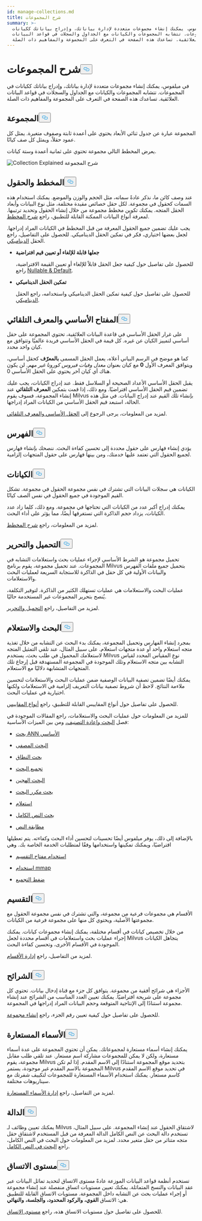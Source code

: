 ```yaml
---
id: manage-collections.md
title: شرح المجموعات
summary: >-
  في ميلفوس، يمكنك إنشاء مجموعات متعددة لإدارة بياناتك، وإدراج بياناتك ككيانات
  في المجموعات. تتشابه المجموعات والكيانات مع الجداول والسجلات في قواعد البيانات
  العلائقية. تساعدك هذه الصفحة في التعرف على المجموعة والمفاهيم ذات الصلة.
---
```

<h1 id="Collection-Explained" class="common-anchor-header">شرح المجموعات<button data-href="#Collection-Explained" class="anchor-icon" translate="no">
      <svg translate="no"
        aria-hidden="true"
        focusable="false"
        height="20"
        version="1.1"
        viewBox="0 0 16 16"
        width="16"
      >
        <path
          fill="#0092E4"
          fill-rule="evenodd"
          d="M4 9h1v1H4c-1.5 0-3-1.69-3-3.5S2.55 3 4 3h4c1.45 0 3 1.69 3 3.5 0 1.41-.91 2.72-2 3.25V8.59c.58-.45 1-1.27 1-2.09C10 5.22 8.98 4 8 4H4c-.98 0-2 1.22-2 2.5S3 9 4 9zm9-3h-1v1h1c1 0 2 1.22 2 2.5S13.98 12 13 12H9c-.98 0-2-1.22-2-2.5 0-.83.42-1.64 1-2.09V6.25c-1.09.53-2 1.84-2 3.25C6 11.31 7.55 13 9 13h4c1.45 0 3-1.69 3-3.5S14.5 6 13 6z"
        ></path>
      </svg>
    </button></h1><p>في ميلفوس، يمكنك إنشاء مجموعات متعددة لإدارة بياناتك، وإدراج بياناتك ككيانات في المجموعات. تتشابه المجموعات والكيانات مع الجداول والسجلات في قواعد البيانات العلائقية. تساعدك هذه الصفحة في التعرف على المجموعة والمفاهيم ذات الصلة.</p>
<h2 id="Collection" class="common-anchor-header">المجموعة<button data-href="#Collection" class="anchor-icon" translate="no">
      <svg translate="no"
        aria-hidden="true"
        focusable="false"
        height="20"
        version="1.1"
        viewBox="0 0 16 16"
        width="16"
      >
        <path
          fill="#0092E4"
          fill-rule="evenodd"
          d="M4 9h1v1H4c-1.5 0-3-1.69-3-3.5S2.55 3 4 3h4c1.45 0 3 1.69 3 3.5 0 1.41-.91 2.72-2 3.25V8.59c.58-.45 1-1.27 1-2.09C10 5.22 8.98 4 8 4H4c-.98 0-2 1.22-2 2.5S3 9 4 9zm9-3h-1v1h1c1 0 2 1.22 2 2.5S13.98 12 13 12H9c-.98 0-2-1.22-2-2.5 0-.83.42-1.64 1-2.09V6.25c-1.09.53-2 1.84-2 3.25C6 11.31 7.55 13 9 13h4c1.45 0 3-1.69 3-3.5S14.5 6 13 6z"
        ></path>
      </svg>
    </button></h2><p>المجموعة عبارة عن جدول ثنائي الأبعاد يحتوي على أعمدة ثابتة وصفوف متغيرة. يمثل كل عمود حقلاً، ويمثل كل صف كيانًا.</p>
<p>يعرض المخطط التالي مجموعة تحتوي على ثمانية أعمدة وستة كيانات.</p>
<p>
  
   <span class="img-wrapper"> <img translate="no" src="/docs/v2.5.x/assets/collection-explained.png" alt="Collection Explained" class="doc-image" id="collection-explained" />
   </span> <span class="img-wrapper"> <span>شرح المجموعة</span> </span></p>
<h2 id="Schema-and-Fields" class="common-anchor-header">المخطط والحقول<button data-href="#Schema-and-Fields" class="anchor-icon" translate="no">
      <svg translate="no"
        aria-hidden="true"
        focusable="false"
        height="20"
        version="1.1"
        viewBox="0 0 16 16"
        width="16"
      >
        <path
          fill="#0092E4"
          fill-rule="evenodd"
          d="M4 9h1v1H4c-1.5 0-3-1.69-3-3.5S2.55 3 4 3h4c1.45 0 3 1.69 3 3.5 0 1.41-.91 2.72-2 3.25V8.59c.58-.45 1-1.27 1-2.09C10 5.22 8.98 4 8 4H4c-.98 0-2 1.22-2 2.5S3 9 4 9zm9-3h-1v1h1c1 0 2 1.22 2 2.5S13.98 12 13 12H9c-.98 0-2-1.22-2-2.5 0-.83.42-1.64 1-2.09V6.25c-1.09.53-2 1.84-2 3.25C6 11.31 7.55 13 9 13h4c1.45 0 3-1.69 3-3.5S14.5 6 13 6z"
        ></path>
      </svg>
    </button></h2><p>عند وصف كائن ما، نذكر عادةً سماته، مثل الحجم والوزن والموضع. يمكنك استخدام هذه السمات كحقول في مجموعة. لكل حقل خصائص مقيدة مختلفة، مثل نوع البيانات وأبعاد الحقل المتجه. يمكنك تكوين مخطط مجموعة من خلال إنشاء الحقول وتحديد ترتيبها. لمعرفة أنواع البيانات الممكنة القابلة للتطبيق، راجع <a href="/docs/ar/schema.md">شرح المخطط</a>.</p>
<p>يجب عليك تضمين جميع الحقول المعرفة من قبل المخطط في الكيانات المراد إدراجها. لجعل بعضها اختياري، فكر في تمكين الحقل الديناميكي. للحصول على التفاصيل، راجع الحقل <a href="/docs/ar/enable-dynamic-field.md">الديناميكي</a>.</p>
<ul>
<li><p><strong>جعلها قابلة للإلغاء أو تعيين قيم افتراضية</strong></p>
<p>للحصول على تفاصيل حول كيفية جعل الحقل قابلاً للإلغاء أو تعيين القيمة الافتراضية، راجع <a href="/docs/ar/nullable-and-default.md">Nullable &amp; Default</a>.</p></li>
<li><p><strong>تمكين الحقل الديناميكي</strong></p>
<p>للحصول على تفاصيل حول كيفية تمكين الحقل الديناميكي واستخدامه، راجع الحقل <a href="/docs/ar/enable-dynamic-field.md">الديناميكي</a>.</p></li>
</ul>
<h2 id="Primary-key-and-AutoId" class="common-anchor-header">المفتاح الأساسي والمعرف التلقائي<button data-href="#Primary-key-and-AutoId" class="anchor-icon" translate="no">
      <svg translate="no"
        aria-hidden="true"
        focusable="false"
        height="20"
        version="1.1"
        viewBox="0 0 16 16"
        width="16"
      >
        <path
          fill="#0092E4"
          fill-rule="evenodd"
          d="M4 9h1v1H4c-1.5 0-3-1.69-3-3.5S2.55 3 4 3h4c1.45 0 3 1.69 3 3.5 0 1.41-.91 2.72-2 3.25V8.59c.58-.45 1-1.27 1-2.09C10 5.22 8.98 4 8 4H4c-.98 0-2 1.22-2 2.5S3 9 4 9zm9-3h-1v1h1c1 0 2 1.22 2 2.5S13.98 12 13 12H9c-.98 0-2-1.22-2-2.5 0-.83.42-1.64 1-2.09V6.25c-1.09.53-2 1.84-2 3.25C6 11.31 7.55 13 9 13h4c1.45 0 3-1.69 3-3.5S14.5 6 13 6z"
        ></path>
      </svg>
    </button></h2><p>على غرار الحقل الأساسي في قاعدة البيانات العلائقية، تحتوي المجموعة على حقل أساسي لتمييز الكيان عن غيره. كل قيمة في الحقل الأساسي فريدة عالميًا وتتوافق مع كيان واحد محدد.</p>
<p>كما هو موضح في الرسم البياني أعلاه، يعمل الحقل المسمى <strong>بالمعرّف</strong> كحقل أساسي، ويتوافق المعرف الأول <strong>0</strong> مع كيان بعنوان <em>معدل وفيات فيروس كورونا غير مهم</em>. لن يكون هناك أي كيان آخر يحتوي على الحقل الأساسي 0.</p>
<p>يقبل الحقل الأساسي الأعداد الصحيحة أو السلاسل فقط. عند إدراج الكيانات، يجب عليك تضمين قيم الحقل الأساسي افتراضيًا. ومع ذلك، إذا قمت بتمكين <strong>المعرف التلقائي</strong> عند إنشاء المجموعة، فسوف يقوم Milvus بإنشاء تلك القيم عند إدراج البيانات. في مثل هذه الحالة، استبعد قيم الحقل الأساسي من الكيانات المراد إدراجها.</p>
<p>لمزيد من المعلومات، يرجى الرجوع إلى <a href="/docs/ar/primary-field.md">الحقل الأساسي والمعرف التلقائي</a>.</p>
<h2 id="Index" class="common-anchor-header">الفهرس<button data-href="#Index" class="anchor-icon" translate="no">
      <svg translate="no"
        aria-hidden="true"
        focusable="false"
        height="20"
        version="1.1"
        viewBox="0 0 16 16"
        width="16"
      >
        <path
          fill="#0092E4"
          fill-rule="evenodd"
          d="M4 9h1v1H4c-1.5 0-3-1.69-3-3.5S2.55 3 4 3h4c1.45 0 3 1.69 3 3.5 0 1.41-.91 2.72-2 3.25V8.59c.58-.45 1-1.27 1-2.09C10 5.22 8.98 4 8 4H4c-.98 0-2 1.22-2 2.5S3 9 4 9zm9-3h-1v1h1c1 0 2 1.22 2 2.5S13.98 12 13 12H9c-.98 0-2-1.22-2-2.5 0-.83.42-1.64 1-2.09V6.25c-1.09.53-2 1.84-2 3.25C6 11.31 7.55 13 9 13h4c1.45 0 3-1.69 3-3.5S14.5 6 13 6z"
        ></path>
      </svg>
    </button></h2><p>يؤدي إنشاء فهارس على حقول محددة إلى تحسين كفاءة البحث. ننصحك بإنشاء فهارس لجميع الحقول التي تعتمد عليها خدمتك، ومن بينها فهارس على حقول المتجهات إلزامية.</p>
<h2 id="Entity" class="common-anchor-header">الكيانات<button data-href="#Entity" class="anchor-icon" translate="no">
      <svg translate="no"
        aria-hidden="true"
        focusable="false"
        height="20"
        version="1.1"
        viewBox="0 0 16 16"
        width="16"
      >
        <path
          fill="#0092E4"
          fill-rule="evenodd"
          d="M4 9h1v1H4c-1.5 0-3-1.69-3-3.5S2.55 3 4 3h4c1.45 0 3 1.69 3 3.5 0 1.41-.91 2.72-2 3.25V8.59c.58-.45 1-1.27 1-2.09C10 5.22 8.98 4 8 4H4c-.98 0-2 1.22-2 2.5S3 9 4 9zm9-3h-1v1h1c1 0 2 1.22 2 2.5S13.98 12 13 12H9c-.98 0-2-1.22-2-2.5 0-.83.42-1.64 1-2.09V6.25c-1.09.53-2 1.84-2 3.25C6 11.31 7.55 13 9 13h4c1.45 0 3-1.69 3-3.5S14.5 6 13 6z"
        ></path>
      </svg>
    </button></h2><p>الكيانات هي سجلات البيانات التي تشترك في نفس مجموعة الحقول في مجموعة. تشكل القيم الموجودة في جميع الحقول في نفس الصف كيانًا.</p>
<p>يمكنك إدراج أكبر عدد من الكيانات التي تحتاجها في مجموعة. ومع ذلك، كلما زاد عدد الكيانات، يزداد حجم الذاكرة التي تستغرقها أيضًا، مما يؤثر على أداء البحث.</p>
<p>لمزيد من المعلومات، راجع <a href="/docs/ar/schema.md">شرح المخطط</a>.</p>
<h2 id="Load-and-Release" class="common-anchor-header">التحميل والتحرير<button data-href="#Load-and-Release" class="anchor-icon" translate="no">
      <svg translate="no"
        aria-hidden="true"
        focusable="false"
        height="20"
        version="1.1"
        viewBox="0 0 16 16"
        width="16"
      >
        <path
          fill="#0092E4"
          fill-rule="evenodd"
          d="M4 9h1v1H4c-1.5 0-3-1.69-3-3.5S2.55 3 4 3h4c1.45 0 3 1.69 3 3.5 0 1.41-.91 2.72-2 3.25V8.59c.58-.45 1-1.27 1-2.09C10 5.22 8.98 4 8 4H4c-.98 0-2 1.22-2 2.5S3 9 4 9zm9-3h-1v1h1c1 0 2 1.22 2 2.5S13.98 12 13 12H9c-.98 0-2-1.22-2-2.5 0-.83.42-1.64 1-2.09V6.25c-1.09.53-2 1.84-2 3.25C6 11.31 7.55 13 9 13h4c1.45 0 3-1.69 3-3.5S14.5 6 13 6z"
        ></path>
      </svg>
    </button></h2><p>تحميل مجموعة هو الشرط الأساسي لإجراء عمليات بحث واستعلامات التشابه في المجموعات. عند تحميل مجموعة، يقوم برنامج Milvus بتحميل جميع ملفات الفهرس والبيانات الأولية في كل حقل في الذاكرة للاستجابة السريعة لعمليات البحث والاستعلامات.</p>
<p>عمليات البحث والاستعلامات هي عمليات تستهلك الكثير من الذاكرة. لتوفير التكلفة، يُنصح بتحرير المجموعات غير المستخدمة حاليًا.</p>
<p>لمزيد من التفاصيل، راجع <a href="/docs/ar/load-and-release.md">التحميل والتحرير</a>.</p>
<h2 id="Search-and-Query" class="common-anchor-header">البحث والاستعلام<button data-href="#Search-and-Query" class="anchor-icon" translate="no">
      <svg translate="no"
        aria-hidden="true"
        focusable="false"
        height="20"
        version="1.1"
        viewBox="0 0 16 16"
        width="16"
      >
        <path
          fill="#0092E4"
          fill-rule="evenodd"
          d="M4 9h1v1H4c-1.5 0-3-1.69-3-3.5S2.55 3 4 3h4c1.45 0 3 1.69 3 3.5 0 1.41-.91 2.72-2 3.25V8.59c.58-.45 1-1.27 1-2.09C10 5.22 8.98 4 8 4H4c-.98 0-2 1.22-2 2.5S3 9 4 9zm9-3h-1v1h1c1 0 2 1.22 2 2.5S13.98 12 13 12H9c-.98 0-2-1.22-2-2.5 0-.83.42-1.64 1-2.09V6.25c-1.09.53-2 1.84-2 3.25C6 11.31 7.55 13 9 13h4c1.45 0 3-1.69 3-3.5S14.5 6 13 6z"
        ></path>
      </svg>
    </button></h2><p>بمجرد إنشاء الفهارس وتحميل المجموعة، يمكنك بدء البحث عن التشابه من خلال تغذية متجه استعلام واحد أو عدة متجهات استعلام. على سبيل المثال، عند تلقي التمثيل المتجه لاستعلامك المحمول في طلب بحث، يستخدم Milvus نوع المقياس المحدد لقياس التشابه بين متجه الاستعلام وتلك الموجودة في المجموعة المستهدفة قبل إرجاع تلك المتجهات المتشابهة دلاليًا مع الاستعلام.</p>
<p>يمكنك أيضًا تضمين تصفية البيانات الوصفية ضمن عمليات البحث والاستعلامات لتحسين ملاءمة النتائج. لاحظ أن شروط تصفية بيانات التعريف إلزامية في الاستعلامات ولكنها اختيارية في عمليات البحث.</p>
<p>للحصول على تفاصيل حول أنواع المقاييس القابلة للتطبيق، راجع <a href="/docs/ar/metric.md">أنواع المقاييس</a>.</p>
<p>للمزيد من المعلومات حول عمليات البحث والاستعلامات، راجع المقالات الموجودة في فصل <a href="/docs/ar/search-rerank">البحث وإعادة التصنيف،</a> ومن بين الميزات الأساسية:</p>
<ul>
<li><p><a href="/docs/ar/single-vector-search.md">بحث ANN الأساسي</a></p></li>
<li><p><a href="/docs/ar/filtered-search.md">البحث المصفى</a></p></li>
<li><p><a href="/docs/ar/range-search.md">بحث النطاق</a></p></li>
<li><p><a href="/docs/ar/grouping-search.md">تجميع البحث</a></p></li>
<li><p><a href="/docs/ar/multi-vector-search.md">البحث الهجين</a></p></li>
<li><p><a href="/docs/ar/with-iterators.md">بحث مكرر البحث</a></p></li>
<li><p><a href="/docs/ar/get-and-scalar-query.md">استعلام</a></p></li>
<li><p><a href="/docs/ar/full-text-search.md">بحث النص الكامل</a></p></li>
<li><p><a href="/docs/ar/keyword-match.md">مطابقة النص</a></p></li>
</ul>
<p>بالإضافة إلى ذلك، يوفر ميلفوس أيضًا تحسينات لتحسين أداء البحث وكفاءته. يتم تعطيلها افتراضيًا، ويمكنك تمكينها واستخدامها وفقًا لمتطلبات الخدمة الخاصة بك. وهي</p>
<ul>
<li><p><a href="/docs/ar/use-partition-key.md">استخدام مفتاح التقسيم</a></p></li>
<li><p><a href="/docs/ar/mmap.md">استخدام mmap</a></p></li>
<li><p><a href="/docs/ar/clustering-compaction.md">ضغط التجميع</a></p></li>
</ul>
<h2 id="Partition" class="common-anchor-header">التقسيم<button data-href="#Partition" class="anchor-icon" translate="no">
      <svg translate="no"
        aria-hidden="true"
        focusable="false"
        height="20"
        version="1.1"
        viewBox="0 0 16 16"
        width="16"
      >
        <path
          fill="#0092E4"
          fill-rule="evenodd"
          d="M4 9h1v1H4c-1.5 0-3-1.69-3-3.5S2.55 3 4 3h4c1.45 0 3 1.69 3 3.5 0 1.41-.91 2.72-2 3.25V8.59c.58-.45 1-1.27 1-2.09C10 5.22 8.98 4 8 4H4c-.98 0-2 1.22-2 2.5S3 9 4 9zm9-3h-1v1h1c1 0 2 1.22 2 2.5S13.98 12 13 12H9c-.98 0-2-1.22-2-2.5 0-.83.42-1.64 1-2.09V6.25c-1.09.53-2 1.84-2 3.25C6 11.31 7.55 13 9 13h4c1.45 0 3-1.69 3-3.5S14.5 6 13 6z"
        ></path>
      </svg>
    </button></h2><p>الأقسام هي مجموعات فرعية من مجموعة، والتي تشترك في نفس مجموعة الحقول مع مجموعتها الأصلية، ويحتوي كل منها على مجموعة فرعية من الكيانات.</p>
<p>من خلال تخصيص كيانات في أقسام مختلفة، يمكنك إنشاء مجموعات كيانات. يمكنك إجراء عمليات بحث واستعلامات في أقسام محددة لجعل Milvus يتجاهل الكيانات الموجودة في الأقسام الأخرى، وتحسين كفاءة البحث.</p>
<p>لمزيد من التفاصيل، راجع <a href="/docs/ar/manage-partitions.md">إدارة الأقسام</a>.</p>
<h2 id="Shard" class="common-anchor-header">الشرائح<button data-href="#Shard" class="anchor-icon" translate="no">
      <svg translate="no"
        aria-hidden="true"
        focusable="false"
        height="20"
        version="1.1"
        viewBox="0 0 16 16"
        width="16"
      >
        <path
          fill="#0092E4"
          fill-rule="evenodd"
          d="M4 9h1v1H4c-1.5 0-3-1.69-3-3.5S2.55 3 4 3h4c1.45 0 3 1.69 3 3.5 0 1.41-.91 2.72-2 3.25V8.59c.58-.45 1-1.27 1-2.09C10 5.22 8.98 4 8 4H4c-.98 0-2 1.22-2 2.5S3 9 4 9zm9-3h-1v1h1c1 0 2 1.22 2 2.5S13.98 12 13 12H9c-.98 0-2-1.22-2-2.5 0-.83.42-1.64 1-2.09V6.25c-1.09.53-2 1.84-2 3.25C6 11.31 7.55 13 9 13h4c1.45 0 3-1.69 3-3.5S14.5 6 13 6z"
        ></path>
      </svg>
    </button></h2><p>الأجزاء هي شرائح أفقية من مجموعة. يتوافق كل جزء مع قناة إدخال بيانات. تحتوي كل مجموعة على شريحة افتراضيًا. يمكنك تعيين العدد المناسب من الشرائح عند إنشاء مجموعة استنادًا إلى الإنتاجية المتوقعة وحجم البيانات المراد إدراجها في المجموعة.</p>
<p>للحصول على تفاصيل حول كيفية تعيين رقم الجزء، راجع <a href="/docs/ar/create-collection.md">إنشاء مجموعة</a>.</p>
<h2 id="Alias" class="common-anchor-header">الأسماء المستعارة<button data-href="#Alias" class="anchor-icon" translate="no">
      <svg translate="no"
        aria-hidden="true"
        focusable="false"
        height="20"
        version="1.1"
        viewBox="0 0 16 16"
        width="16"
      >
        <path
          fill="#0092E4"
          fill-rule="evenodd"
          d="M4 9h1v1H4c-1.5 0-3-1.69-3-3.5S2.55 3 4 3h4c1.45 0 3 1.69 3 3.5 0 1.41-.91 2.72-2 3.25V8.59c.58-.45 1-1.27 1-2.09C10 5.22 8.98 4 8 4H4c-.98 0-2 1.22-2 2.5S3 9 4 9zm9-3h-1v1h1c1 0 2 1.22 2 2.5S13.98 12 13 12H9c-.98 0-2-1.22-2-2.5 0-.83.42-1.64 1-2.09V6.25c-1.09.53-2 1.84-2 3.25C6 11.31 7.55 13 9 13h4c1.45 0 3-1.69 3-3.5S14.5 6 13 6z"
        ></path>
      </svg>
    </button></h2><p>يمكنك إنشاء أسماء مستعارة لمجموعاتك. يمكن أن تحتوي المجموعة على عدة أسماء مستعارة، ولكن لا يمكن للمجموعات مشاركة اسم مستعار. عند تلقي طلب مقابل مجموعة، يقوم Milvus بتحديد موقع المجموعة استنادًا إلى الاسم المقدم. إذا لم تكن المجموعة بالاسم المقدم غير موجودة، يستمر Milvus في تحديد موقع الاسم المقدم كاسم مستعار. يمكنك استخدام الأسماء المستعارة للمجموعات لتكييف شفرتك مع سيناريوهات مختلفة.</p>
<p>لمزيد من التفاصيل، راجع <a href="/docs/ar/manage-aliases.md">إدارة الأسماء المستعارة</a>.</p>
<h2 id="Function" class="common-anchor-header">الدالة<button data-href="#Function" class="anchor-icon" translate="no">
      <svg translate="no"
        aria-hidden="true"
        focusable="false"
        height="20"
        version="1.1"
        viewBox="0 0 16 16"
        width="16"
      >
        <path
          fill="#0092E4"
          fill-rule="evenodd"
          d="M4 9h1v1H4c-1.5 0-3-1.69-3-3.5S2.55 3 4 3h4c1.45 0 3 1.69 3 3.5 0 1.41-.91 2.72-2 3.25V8.59c.58-.45 1-1.27 1-2.09C10 5.22 8.98 4 8 4H4c-.98 0-2 1.22-2 2.5S3 9 4 9zm9-3h-1v1h1c1 0 2 1.22 2 2.5S13.98 12 13 12H9c-.98 0-2-1.22-2-2.5 0-.83.42-1.64 1-2.09V6.25c-1.09.53-2 1.84-2 3.25C6 11.31 7.55 13 9 13h4c1.45 0 3-1.69 3-3.5S14.5 6 13 6z"
        ></path>
      </svg>
    </button></h2><p>يمكنك تعيين وظائف لـ Milvus لاشتقاق الحقول عند إنشاء المجموعة. على سبيل المثال، تستخدم دالة البحث عن النص الكامل الدالة المعرفة من قبل المستخدم لاشتقاق حقل متجه متناثر من حقل متغير محدد. لمزيد من المعلومات حول البحث في النص الكامل، راجع <a href="/docs/ar/full-text-search.md">البحث في النص الكامل</a>.</p>
<h2 id="Consistency-Level" class="common-anchor-header">مستوى الاتساق<button data-href="#Consistency-Level" class="anchor-icon" translate="no">
      <svg translate="no"
        aria-hidden="true"
        focusable="false"
        height="20"
        version="1.1"
        viewBox="0 0 16 16"
        width="16"
      >
        <path
          fill="#0092E4"
          fill-rule="evenodd"
          d="M4 9h1v1H4c-1.5 0-3-1.69-3-3.5S2.55 3 4 3h4c1.45 0 3 1.69 3 3.5 0 1.41-.91 2.72-2 3.25V8.59c.58-.45 1-1.27 1-2.09C10 5.22 8.98 4 8 4H4c-.98 0-2 1.22-2 2.5S3 9 4 9zm9-3h-1v1h1c1 0 2 1.22 2 2.5S13.98 12 13 12H9c-.98 0-2-1.22-2-2.5 0-.83.42-1.64 1-2.09V6.25c-1.09.53-2 1.84-2 3.25C6 11.31 7.55 13 9 13h4c1.45 0 3-1.69 3-3.5S14.5 6 13 6z"
        ></path>
      </svg>
    </button></h2><p>تستخدم أنظمة قواعد البيانات الموزعة عادةً مستوى الاتساق لتحديد تماثل البيانات عبر عقد البيانات والنسخ المتماثلة. يمكنك تعيين مستويات اتساق منفصلة عند إنشاء مجموعة أو إجراء عمليات بحث عن التشابه داخل المجموعة. مستويات الاتساق القابلة للتطبيق هي: الاتساق <strong>القوي،</strong> <strong>والركود المحدود،</strong> <strong>والجلسة،</strong> <strong>والنهائي</strong>.</p>
<p>للحصول على تفاصيل حول مستويات الاتساق هذه، راجع <a href="/docs/ar/tune_consistency.md">مستوى الاتساق</a>.</p>
